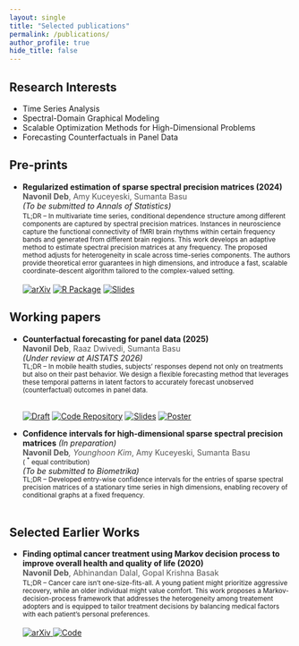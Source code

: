 ```yaml
---
layout: single
title: "Selected publications"
permalink: /publications/
author_profile: true
hide_title: false
---
```


## Research Interests

* Time Series Analysis
* Spectral-Domain Graphical Modeling
* Scalable Optimization Methods for High-Dimensional Problems
* Forecasting Counterfactuals in Panel Data

## Pre-prints

* <span style="font-weight:bold">Regularized estimation of sparse spectral precision matrices (2024)</span><br>
  <span style="color:#555"> **Navonil Deb**, Amy Kuceyeski, Sumanta Basu</span><br>
  <em>(To be submitted to Annals of Statistics)</em><br>
  <small>
  TL;DR – In multivariate time series, conditional dependence structure among different components are captured by spectral precision matrices. Instances in neuroscience capture the functional connectivity of fMRI brain rhythms within certain frequency bands and generated from different brain regions. This work develops an adaptive method to estimate spectral precision matrices at any frequency. The proposed method adjusts for heterogeneity in scale across time-series components. The authors provide theoretical error guarantees in high dimensions, and introduce a fast, scalable coordinate-descent algorithm tailored to the complex-valued setting.
  </small><br><br>
  <a href="https://doi.org/10.48550/arXiv.2401.11128"><img src="https://img.shields.io/badge/arXiv-b31b1b?logo=arxiv&logoColor=white" alt="arXiv" /></a>
  <a href="https://github.com/navonildeb/cxreg"><img src="https://img.shields.io/badge/R%20Package-276DC3?logo=r&logoColor=white" alt="R Package" /></a>
  <a href="/_publications/sspm_slides.pdf"><img src="https://img.shields.io/badge/Slides-0A66C2?logo=microsoftpowerpoint&logoColor=white" alt="Slides" /></a>


## Working papers

* <span style="font-weight:bold">Counterfactual forecasting for panel data (2025)</span><br>
  <span style="color:#555"> **Navonil Deb**, Raaz Dwivedi, Sumanta Basu</span><br>
  <em>(Under review at AISTATS 2026)</em><br>
  <small>
  TL;DR – In mobile health studies, subjects’ responses depend not only on treatments but also on their past behavior. We design a flexible forecasting method that leverages these temporal patterns in latent factors to accurately forecast unobserved (counterfactual) outcomes in panel data.
  </small><br><br>

  <a href="/_publications/focus_preprint.pdf"><img src="https://img.shields.io/badge/Draft-8A2BE2?logo=adobeacrobatreader&logoColor=white" alt="Draft" /></a>
  <a href="https://github.com/navonildeb/focus"><img src="https://img.shields.io/badge/Code-181717?logo=github&logoColor=white" alt="Code Repository" /></a>
  <a href="/_publications/jsm_presentation_v3.pdf"><img src="https://img.shields.io/badge/Slides-0A66C2?logo=microsoftpowerpoint&logoColor=white" alt="Slides" /></a>
  <a href="/_publications/celebration_poster_final.pdf"><img src="https://img.shields.io/badge/Poster-FF69B4?logo=adobeacrobatreader&logoColor=white" alt="Poster" /></a>


* <span style="font-weight:bold">Confidence intervals for high-dimensional sparse spectral precision matrices</span> <em>(In preparation)</em><br>
  <span style="color:#555"> **Navonil Deb**<sup>*</sup>, Younghoon Kim<sup>*</sup>, Amy Kuceyeski, Sumanta Basu</span>  
  <small>( <sup>*</sup> equal contribution)</small><br>
  <em>(To be submitted to Biometrika)</em><br>
  <small>
  TL;DR – Developed entry-wise confidence intervals for the entries of sparse spectral precision matrices of a stationary time series in high dimensions, enabling recovery of conditional graphs at a fixed frequency.
  </small><br><br>



## Selected Earlier Works

* <span style="font-weight:bold">Finding optimal cancer treatment using Markov decision process to improve overall health and quality of life (2020)</span><br>
  <span style="color:#555">**Navonil Deb**, Abhinandan Dalal, Gopal Krishna Basak</span><br>
  <small>
  TL;DR – Cancer care isn’t one-size-fits-all. A young patient might prioritize aggressive recovery, while an older individual might value comfort. This work proposes a Markov-decision-process framework that addresses the heterogeneity among treatement adopters and is equipped to tailor treatment decisions by balancing medical factors with each patient’s personal preferences.
  </small><br><br>
  <a href="https://doi.org/10.48550/arXiv.2011.13960">
    <img src="https://img.shields.io/badge/arXiv-2011.13960-b31b1b?logo=arxiv&logoColor=white" alt="arXiv" />
  </a>
  <a href="https://github.com/navonildeb/MDP-and-QOL-in-Cancer-Treatment">
    <img src="https://img.shields.io/badge/Code-MDP--QOL-181717?logo=github&logoColor=white" alt="Code" />
  </a>
